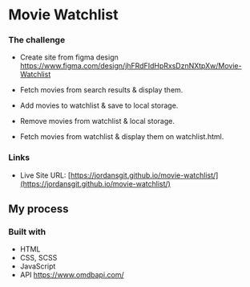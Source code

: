 # Movie Watchlist 

### The challenge

- Create site from figma design https://www.figma.com/design/jhFRdFIdHpRxsDznNXtpXw/Movie-Watchlist 

- Fetch movies from search results & display them. 
- Add movies to watchlist & save to local storage. 
- Remove movies from watchlist & local storage. 
- Fetch movies from watchlist & display them on watchlist.html. 

### Links

- Live Site URL: [https://jordansgit.github.io/movie-watchlist/](https://jordansgit.github.io/movie-watchlist/)

## My process

### Built with

- HTML
- CSS, SCSS 
- JavaScript
- API https://www.omdbapi.com/ 

